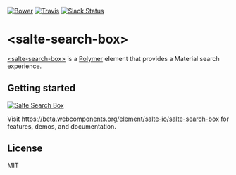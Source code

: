 [![Bower][bower-image]][bower-url]
[![Travis][travis-ci-image]][travis-ci-url]
[![Slack Status][slack-image]][slack-url]

# \<salte-search-box\>

[\<salte-search-box\>][salte-search-box-demo] is a [Polymer](http://polymer-project.org/) element that provides a Material search experience.

## Getting started

[![Salte Search Box][salte-search-box-screenshot]][salte-search-box-demo]

Visit https://beta.webcomponents.org/element/salte-io/salte-search-box for features, demos, and documentation.

## License

MIT

[salte-search-box-screenshot]: https://cloud.githubusercontent.com/assets/9692284/19503364/b1ff87c6-9578-11e6-80d1-87497c5f7cd8.PNG
[salte-search-box-demo]: https://beta.webcomponents.org/element/salte-io/salte-search-box

[bower-image]: https://img.shields.io/bower/v/salte-search-box.svg
[bower-url]: https://github.com/salte-io/salte-search-box

[slack-image]: https://salte-slack.herokuapp.com/badge.svg
[slack-url]: https://salte-slack.herokuapp.com/

[travis-ci-image]: https://img.shields.io/travis/salte-io/salte-search-box/master.svg?style=flat
[travis-ci-url]: https://travis-ci.org/salte-io/salte-search-box
